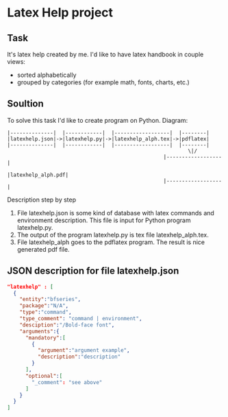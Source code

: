 # Latex Help project

## Task

It's latex help created by me. I'd like to have latex handbook in couple views:
- sorted alphabetically
- grouped by categories (for example math, fonts, charts, etc.)

## Soultion

To solve this task I'd like to create program on Python. Diagram:

```
|--------------|  |------------|  |------------------|  |--------|
|latexhelp.json|->|latexhelp.py|->|latexhelp_alph.tex|->|pdflatex|
|--------------|  |------------|  |------------------|  |--------|
                                                           \|/
                                                   |------------------|
                                                   |latexhelp_alph.pdf|
                                                   |------------------|
```


Description step by step

1. File latexhelp.json is some kind of database with latex commands and
   environment description. This file is input for Python program latexhelp.py.
2. The output of the program latexhelp.py is tex file latexhelp_alph.tex.
3. File latexhelp_alph goes to the pdflatex program. The result is nice
   generated pdf file.

## JSON description for file latexhelp.json
```json
"latexhelp" : [
  {
    "entity":"bfseries",
    "package":"N/A",
    "type":"command",
    "type_comment": "command | environment",
    "desciption":"/Bold-face font",
    "arguments":{
      "mandatory":[
        {
          "argument":"argument example",
          "description":"description"
        }
      ],
      "optional":[
        "_comment": "see above"
      ]
    }
  }
]
```


